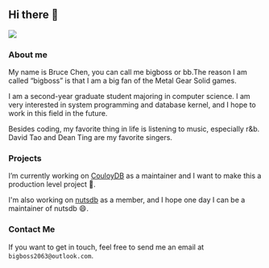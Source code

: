 ## Hi there 👋

![](http://github-profile-summary-cards.vercel.app/api/cards/profile-details?username=bigboss2063&theme=github)

### About me

My name is Bruce Chen, you can call me bigboss or bb.The reason I am called “bigboss” is that I am a big fan of the Metal Gear Solid games.

I am a second-year graduate student majoring in computer science. I am very interested in system programming and database kernel, and I hope to work in this field in the future.

Besides coding, my favorite thing in life is listening to music, especially r&b. David Tao and Dean Ting are my favorite singers.

### Projects

I’m currently working on [CouloyDB](https://github.com/Kirov7/CouloyDB) as a maintainer and I want to make this a production level project 🤨.

I'm also working on [nutsdb](https://github.com/nutsdb/nutsdb) as a member, and I hope one day I can be a maintainer of nutsdb 😄.

### Contact Me

If you want to get in touch, feel free to send me an email at `bigboss2063@outlook.com`.
